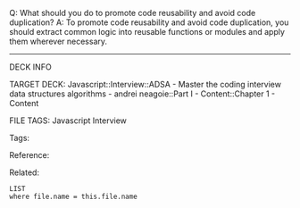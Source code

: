 Q: What should you do to promote code reusability and avoid code duplication?
A: To promote code reusability and avoid code duplication, you should extract common logic into reusable functions or modules and apply them wherever necessary.
<!--ID: 1690026321991-->

---

DECK INFO

TARGET DECK: Javascript::Interview::ADSA - Master the coding interview data structures algorithms - andrei neagoie::Part I - Content::Chapter 1 - Content

FILE TAGS: Javascript Interview

Tags:

Reference:

Related:

```dataview
LIST
where file.name = this.file.name
```
